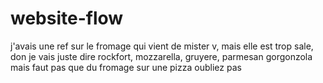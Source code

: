 # website-flow

j'avais une ref sur le fromage qui vient de mister v, mais elle est trop sale, don je vais juste dire rockfort, mozzarella, gruyere, parmesan gorgonzola
mais faut pas que du fromage sur une pizza oubliez pas
